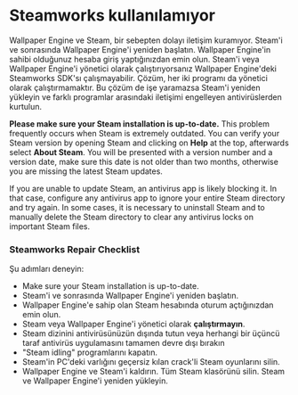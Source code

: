 # Steamworks kullanılamıyor

Wallpaper Engine ve Steam, bir sebepten dolayı iletişim kuramıyor. Steam'i ve sonrasında Wallpaper Engine'i yeniden başlatın. Wallpaper Engine'in sahibi olduğunuz hesaba giriş yaptığınızdan emin olun. Steam'i veya Wallpaper Engine'i yönetici olarak çalıştırıyorsanız Wallpaper Engine'deki Steamworks SDK'sı çalışmayabilir. Çözüm, her iki programı da yönetici olarak çalıştırmamaktır. Bu çözüm de işe yaramazsa Steam'i yeniden yükleyin ve farklı programlar arasındaki iletişimi engelleyen antivirüslerden kurtulun.

**Please make sure your Steam installation is up-to-date.** This problem frequently occurs when Steam is extremely outdated. You can verify your Steam version by opening Steam and clicking on **Help** at the top, afterwards select **About Steam**. You will be presented with a version number and a version date, make sure this date is not older than two months, otherwise you are missing the latest Steam updates.

If you are unable to update Steam, an antivirus app is likely blocking it. In that case, configure any antivirus app to ignore your entire Steam directory and try again. In some cases, it is necessary to uninstall Steam and to manually delete the Steam directory to clear any antivirus locks on important Steam files.

### Steamworks Repair Checklist

Şu adımları deneyin:

* Make sure your Steam installation is up-to-date.
* Steam'i ve sonrasında Wallpaper Engine'i yeniden başlatın.
* Wallpaper Engine'e sahip olan Steam hesabında oturum açtığınızdan emin olun.
* Steam veya Wallpaper Engine'i yönetici olarak **çalıştırmayın**.
* Steam dizinini antivirüsünüzün dışında tutun veya herhangi bir üçüncü taraf antivirüs uygulamasını tamamen devre dışı bırakın
* "Steam idling" programlarını kapatın.
* Steam'in PC'deki varlığını geçersiz kılan crack'li Steam oyunlarını silin.
* Wallpaper Engine ve Steam'i kaldırın. Tüm Steam klasörünü silin. Steam ve Wallpaper Engine'i yeniden yükleyin.
